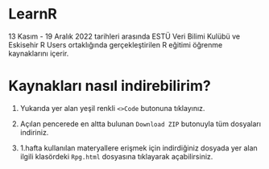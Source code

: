 # LearnR
13 Kasım - 19 Aralık 2022 tarihleri arasında ESTÜ Veri Bilimi Kulübü ve Eskisehir R Users ortaklığında gerçekleştirilen R eğitimi öğrenme kaynaklarını içerir.

# Kaynakları nasıl indirebilirim?

1. Yukarıda yer alan yeşil renkli `<>Code` butonuna tıklayınız. 

2. Açılan pencerede en altta bulunan `Download ZIP` butonuyla tüm dosyaları indiriniz.

3. 1.hafta kullanılan materyallere erişmek için indirdiğiniz dosyada yer alan ilgili klasördeki `Rpg.html` dosyasına tıklayarak açabilirsiniz.

